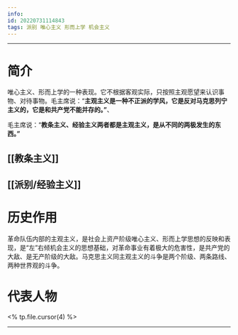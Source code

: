 ```yaml
---
info:
id: 20220731114843
tags: 派别 唯心主义 形而上学 机会主义
---
```

---
# 简介
唯心主义、形而上学的一种表现。它不根据客观实际，只按照主观愿望来认识事物、对待事物。毛主席说：“**主观主义是一种不正派的学风，它是反对马克思列宁主义的，它是和共产党不能并存的。”**、

毛主席说：“**教条主义、经验主义两者都是主观主义，是从不同的两极发生的东西。”**
## [[教条主义]]
## [[派别/经验主义]]
# 历史作用
革命队伍内部的主观主义，是社会上资产阶级唯心主义、形而上学思想的反映和表现，是“左”右倾机会主义的思想基础，对革命事业有着极大的危害性，是共产党的大敌、是无产阶级的大敌。马克思主义同主观主义的斗争是两个阶级、两条路线、两种世界观的斗争。
# 代表人物
<% tp.file.cursor(4) %>

---



